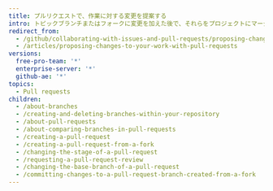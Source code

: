 ```yaml
---
title: プルリクエストで、作業に対する変更を提案する
intro: トピックブランチまたはフォークに変更を加えた後で、それらをプロジェクトにマージする前に、プルリクエストをオープンしてコラボレーターまたはリポジトリ管理者に変更のレビューを依頼することができます。
redirect_from:
  - /github/collaborating-with-issues-and-pull-requests/proposing-changes-to-your-work-with-pull-requests/
  - /articles/proposing-changes-to-your-work-with-pull-requests
versions:
  free-pro-team: '*'
  enterprise-server: '*'
  github-ae: '*'
topics:
  - Pull requests
children:
  - /about-branches
  - /creating-and-deleting-branches-within-your-repository
  - /about-pull-requests
  - /about-comparing-branches-in-pull-requests
  - /creating-a-pull-request
  - /creating-a-pull-request-from-a-fork
  - /changing-the-stage-of-a-pull-request
  - /requesting-a-pull-request-review
  - /changing-the-base-branch-of-a-pull-request
  - /committing-changes-to-a-pull-request-branch-created-from-a-fork
---
```


